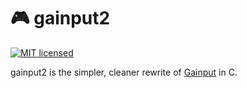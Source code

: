 # :video_game: gainput2 

[![MIT licensed](https://img.shields.io/badge/license-MIT-blue.svg)](./LICENSE)

gainput2 is the simpler, cleaner rewrite of [Gainput](https://github.com/jkuhlmann/gainput) in C.

